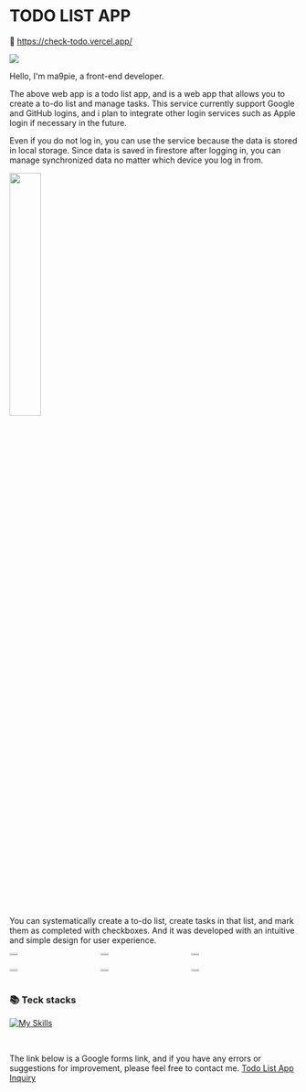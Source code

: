 # TODO LIST APP
 
🔗 https://check-todo.vercel.app/

<img src="https://github.com/ma9pie/todo-list-app/assets/115917964/e8cc28e3-ecf1-4a0f-a1a4-29485e0dd692">

Hello, I'm ma9pie, a front-end developer.

The above web app is a todo list app, and is a web app that allows you to create a to-do list and manage tasks.
This service currently support Google and GitHub logins, and i plan to integrate other login services such as Apple login if necessary in the future.

Even if you do not log in, you can use the service because the data is stored in local storage.
Since data is saved in firestore after logging in, you can manage synchronized data no matter which device you log in from.

<img src="https://github.com/ma9pie/pp.gg/assets/115917964/685cf6d2-3e7f-4576-be7c-8aa376a4d5e9" width="33%">

You can systematically create a to-do list, create tasks in that list, and mark them as completed with checkboxes.
And it was developed with an intuitive and simple design for user experience.

<div style="display:grid; grid-template-columns:repeat(auto-fill, 30%); gap: 8px;">
    <img src="https://github.com/ma9pie/pp.gg/assets/115917964/1909cf27-4ba5-46a3-b0a0-32b26a06d13b" width="30%">
    <img src="https://github.com/ma9pie/pp.gg/assets/115917964/aab3e112-ec6f-4dd4-8341-12dd11814e5b" width="30%">
    <img src="https://github.com/ma9pie/pp.gg/assets/115917964/ef98db28-ef39-4823-a231-eb3492222ee4" width="30%">
    <img src="https://github.com/ma9pie/pp.gg/assets/115917964/07518db4-5839-4f68-8abb-9ec73f2ef650" width="30%">
    <img src="https://github.com/ma9pie/pp.gg/assets/115917964/04b33915-5594-49a3-baa0-4c8f44bc32f6" width="30%">
    <img src="https://github.com/ma9pie/pp.gg/assets/115917964/b8d711e0-92a7-4305-a7ed-b2031ca36ddc" width="30%">
</div>

### 📚 Teck stacks

[![My Skills](https://skillicons.dev/icons?i=html,css,ts,emotion,sass,nextjs,react,vercel,firebase,sentry&perline=5)](https://skillicons.dev)
  
</br>

The link below is a Google forms link, and if you have any errors or suggestions for improvement, please feel free to contact me.
<a href="https://docs.google.com/forms/d/1eE3KBOtAmtNh5cLHlGyrZC7q5I_rvG0TxwaJ16UiuvI/edit" rel="noreferrer" target="_blank">Todo List App Inquiry</a>
